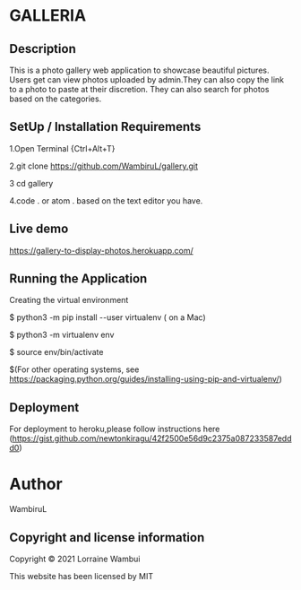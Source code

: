 # GALLERIA

## Description
This is a photo gallery web application to showcase beautiful pictures. Users get can view photos uploaded by admin.They can also copy the link to a photo to paste at their discretion. They can also search for photos based on the categories.

## SetUp / Installation Requirements
1.Open Terminal {Ctrl+Alt+T}

2.git clone https://github.com/WambiruL/gallery.git

3 cd gallery

4.code . or atom . based on the text editor you have.

## Live demo
https://gallery-to-display-photos.herokuapp.com/

## Running the Application
Creating the virtual environment

  $ python3 -m pip install --user virtualenv ( on a Mac)

  $ python3 -m virtualenv env

  $ source env/bin/activate

  $(For other operating systems, see https://packaging.python.org/guides/installing-using-pip-and-virtualenv/)

## Deployment
For deployment to heroku,please follow instructions here (https://gist.github.com/newtonkiragu/42f2500e56d9c2375a087233587eddd0)

# Author
WambiruL

## Copyright and license information
Copyright © 2021 Lorraine Wambui

This website has been licensed by MIT

